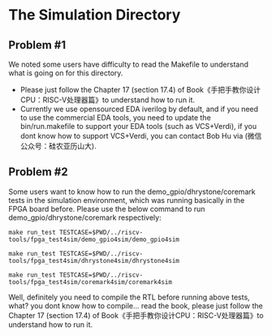 The Simulation Directory
================

Problem #1
-----------

We noted some users have difficulty to read the Makefile to understand what is going on for this directory.

  * Please just follow the Chapter 17 (section 17.4) of Book《手把手教你设计CPU：RISC-V处理器篇》to understand how to run it.
  * Currently we use opensourced EDA iverilog by default, and if you need to use the commercial EDA tools, you need to update the bin/run.makefile to support your EDA tools (such as VCS+Verdi), if you dont know how to support VCS+Verdi, you can contact Bob Hu via (微信公众号：硅农亚历山大).

Problem #2
-----------

Some users want to know how to run the demo_gpio/dhrystone/coremark tests in the simulation environment, which was running basically in the FPGA board before. Please use the below command to run demo_gpio/dhrystone/coremark respectively:
   
   `make run_test TESTCASE=$PWD/../riscv-tools/fpga_test4sim/demo_gpio4sim/demo_gpio4sim`
   
   `make run_test TESTCASE=$PWD/../riscv-tools/fpga_test4sim/dhrystone4sim/dhrystone4sim`
   
   `make run_test TESTCASE=$PWD/../riscv-tools/fpga_test4sim/coremark4sim/coremark4sim`

   Well, definitely you need to compile the RTL before running above tests, what? you dont know how to compile... read the book, please just follow the Chapter 17 (section 17.4) of Book《手把手教你设计CPU：RISC-V处理器篇》to understand how to run it.
